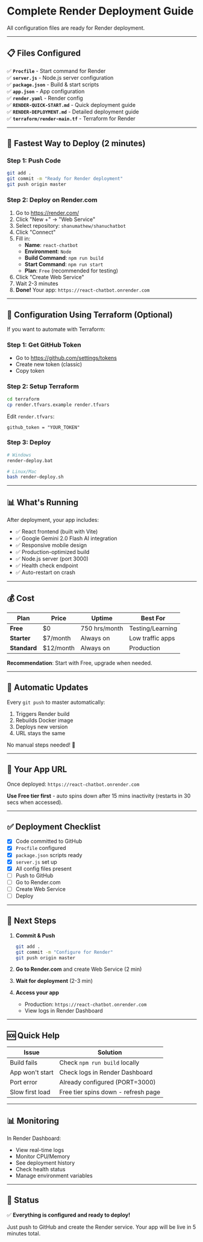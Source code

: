 # Complete Render Deployment Guide

All configuration files are ready for Render deployment.

---

## 📋 Files Configured

✅ **`Procfile`** - Start command for Render  
✅ **`server.js`** - Node.js server configuration  
✅ **`package.json`** - Build & start scripts  
✅ **`app.json`** - App configuration  
✅ **`render.yaml`** - Render config  
✅ **`RENDER-QUICK-START.md`** - Quick deployment guide  
✅ **`RENDER-DEPLOYMENT.md`** - Detailed deployment guide  
✅ **`terraform/render-main.tf`** - Terraform for Render  

---

## 🚀 Fastest Way to Deploy (2 minutes)

### Step 1: Push Code
```bash
git add .
git commit -m "Ready for Render deployment"
git push origin master
```

### Step 2: Deploy on Render.com

1. Go to https://render.com/
2. Click "New +" → "Web Service"
3. Select repository: `shanumathew/shanuchatbot`
4. Click "Connect"
5. Fill in:
   - **Name**: `react-chatbot`
   - **Environment**: `Node`
   - **Build Command**: `npm run build`
   - **Start Command**: `npm run start`
   - **Plan**: `Free` (recommended for testing)
6. Click "Create Web Service"
7. Wait 2-3 minutes
8. **Done!** Your app: `https://react-chatbot.onrender.com`

---

## 🔧 Configuration Using Terraform (Optional)

If you want to automate with Terraform:

### Step 1: Get GitHub Token
- Go to https://github.com/settings/tokens
- Create new token (classic)
- Copy token

### Step 2: Setup Terraform
```bash
cd terraform
cp render.tfvars.example render.tfvars
```

Edit `render.tfvars`:
```hcl
github_token = "YOUR_TOKEN"
```

### Step 3: Deploy
```bash
# Windows
render-deploy.bat

# Linux/Mac
bash render-deploy.sh
```

---

## 📊 What's Running

After deployment, your app includes:

- ✅ React frontend (built with Vite)
- ✅ Google Gemini 2.0 Flash AI integration
- ✅ Responsive mobile design
- ✅ Production-optimized build
- ✅ Node.js server (port 3000)
- ✅ Health check endpoint
- ✅ Auto-restart on crash

---

## 💰 Cost

| Plan | Price | Uptime | Best For |
|------|-------|--------|----------|
| **Free** | $0 | 750 hrs/month | Testing/Learning |
| **Starter** | $7/month | Always on | Low traffic apps |
| **Standard** | $12/month | Always on | Production |

**Recommendation**: Start with Free, upgrade when needed.

---

## 🔄 Automatic Updates

Every `git push` to master automatically:
1. Triggers Render build
2. Rebuilds Docker image
3. Deploys new version
4. URL stays the same

No manual steps needed! 🎉

---

## 📝 Your App URL

Once deployed: `https://react-chatbot.onrender.com`

**Use Free tier first** - auto spins down after 15 mins inactivity (restarts in 30 secs when accessed).

---

## ✅ Deployment Checklist

- [x] Code committed to GitHub
- [x] `Procfile` configured
- [x] `package.json` scripts ready
- [x] `server.js` set up
- [x] All config files present
- [ ] Push to GitHub
- [ ] Go to Render.com
- [ ] Create Web Service
- [ ] Deploy

---

## 🎯 Next Steps

1. **Commit & Push**
   ```bash
   git add .
   git commit -m "Configure for Render"
   git push origin master
   ```

2. **Go to Render.com** and create Web Service (2 min)

3. **Wait for deployment** (2-3 min)

4. **Access your app**
   - Production: `https://react-chatbot.onrender.com`
   - View logs in Render Dashboard

---

## 🆘 Quick Help

| Issue | Solution |
|-------|----------|
| Build fails | Check `npm run build` locally |
| App won't start | Check logs in Render Dashboard |
| Port error | Already configured (PORT=3000) |
| Slow first load | Free tier spins down - refresh page |

---

## 📊 Monitoring

In Render Dashboard:
- View real-time logs
- Monitor CPU/Memory
- See deployment history
- Check health status
- Manage environment variables

---

## 🚀 Status

✅ **Everything is configured and ready to deploy!**

Just push to GitHub and create the Render service. Your app will be live in 5 minutes total.
